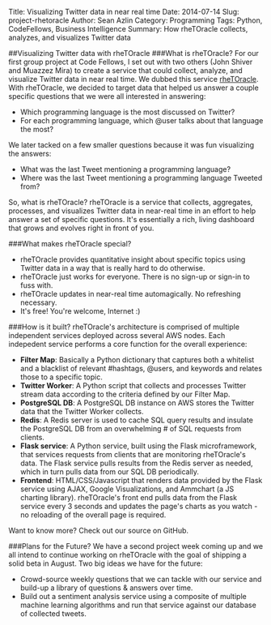 Title: Visualizing Twitter data in near real time
Date: 2014-07-14
Slug: project-rhetoracle
Author: Sean Azlin
Category: Programming
Tags: Python, CodeFellows, Business Intelligence
Summary: How rheTOracle collects, analyzes, and visualizes Twitter data

##Visualizing Twitter data with rheTOracle
###What is rheTOracle?
For our first group project at Code Fellows, I set out with two others (John Shiver and Muazzez Mira) to create a service that could collect, analyze, and visualize Twitter data in near real time. We dubbed this service [rheTOracle](http://ec2-54-213-173-105.us-west-2.compute.amazonaws.com/). With rheTOracle, we decided to target data that helped us answer a couple specific questions that we were all interested in answering:

* Which programming language is the most discussed on Twitter?
* For each programming language, which @user talks about that language the most?

We later tacked on a few smaller questions because it was fun visualizing the answers:

* What was the last Tweet mentioning a programming language?
* Where was the last Tweet mentioning a programming language Tweeted from?

So, what is rheTOracle? rheTOracle is a service that collects, aggregates, processes, and visualizes Twitter data in near-real time in an effort to help answer a set of specific questions. It's essentially a rich, living dashboard that grows and evolves right in front of you.

###What makes rheTOracle special?
* rheTOracle provides quantitative insight about specific topics using Twitter data in a way that is really hard to do otherwise.
* rheTOracle just works for everyone. There is no sign-up or sign-in to fuss with.
* rheTOracle updates in near-real time automagically. No refreshing necessary.
* It's free! You're welcome, Internet :)

###How is it built?
rheTOracle's architecture is comprised of multiple independent services deployed across several AWS nodes. Each indepedent service performs a core function for the overall experience:

* **Filter Map**: Basically a Python dictionary that captures both a whitelist and a blacklist of relevant #hashtags, @users, and keywords and relates those to a specific topic.
* **Twitter Worker**: A Python script that collects and processes Twitter stream data according to the criteria defined by our Filter Map.
* **PostgreSQL DB**: A PostgreSQL DB instance on AWS stores the Twitter data that the Twitter Worker collects.
* **Redis**: A Redis server is used to cache SQL query results and insulate the PostgreSQL DB from an overwhelming # of SQL requests from clients.
* **Flask service**: A Python service, built using the Flask microframework, that services requests from clients that are monitoring rheTOracle's data. The Flask service pulls results from the Redis server as needed, which in turn pulls data from our SQL DB periodically.
* **Frontend**: HTML/CSS/Javascript that renders data provided by the Flask service using AJAX, Google Visualizations, and Ammchart (a JS charting library). rheTOracle's front end pulls data from the Flask service every 3 seconds and updates the page's charts as you watch - no reloading of the overall page is required.

Want to know more? Check out our source on GitHub.

###Plans for the Future?
We have a second project week coming up and we all intend to continue working on rheTOracle with the goal of shipping a solid beta in August. Two big ideas we have for the future:

* Crowd-source weekly questions that we can tackle with our service and build-up a library of questions & answers over time.
* Build out a sentiment analysis service using a composite of multiple machine learning algorithms and run that service against our database of collected tweets. 

